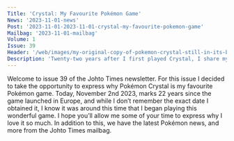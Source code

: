 ```yaml
---
Title: 'Crystal: My Favourite Pokémon Game'
News: '2023-11-01-news'
Post: '2023-11-01-2023-11-01-crystal-my-favourite-pokemon-game'
Mailbag: '2023-11-01-mailbag'
Volume: 1
Issue: 39
Header: '/web/images/my-original-copy-of-pokemon-crystal-still-in-its-box-since-i-bought-it-in-2001.jpeg'
Description: 'Twenty-two years after I first played Crystal, I share my thoughts on why its my favourite Pokémon game. We have the latest Pokémon news, and more from the Johto Times mailbag!'
---
```

Welcome to issue 39 of the Johto Times newsletter. For this issue I decided to take the opportunity to express why Pokémon Crystal is my favourite Pokémon game. Today, November 2nd 2023, marks 22 years since the game launched in Europe, and while I don’t remember the exact date I obtained it, I know it was around this time that I began playing this wonderful game. I hope you’ll allow me some of your time to express why I love it so much. In addition to this, we have the latest Pokémon news, and more from the Johto Times mailbag.